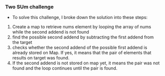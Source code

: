 ### Two SUm challenge

- To solve this challenge, I broke down the solution into these steps:

1. Create a map to retrieve nums element by looping the array of nums while the second addend is not found
2. find the possible second addend by subtracting the first addend from the target
3. checks whether the second addend of the possible first addend is already stored on Map. If yes, it means that the pair of elements that results on target was found.
4. If the second addend is not stored on map yet, it means the pair was not found and the loop continues until the pair is found.